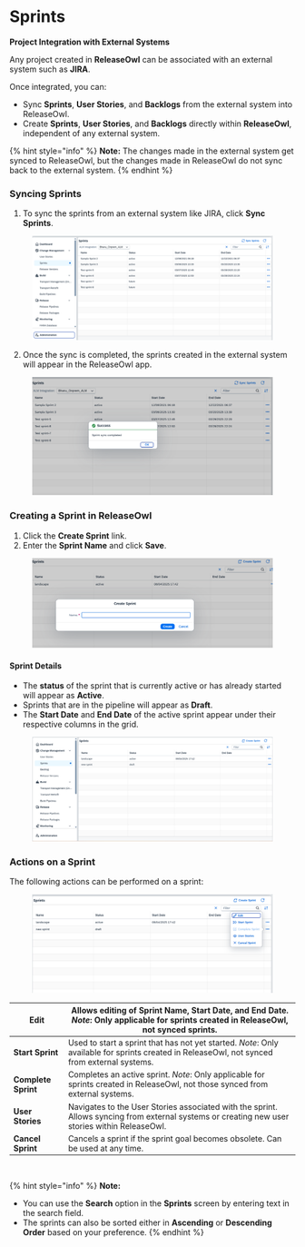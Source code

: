 # Sprints

**Project Integration with External Systems**

Any project created in **ReleaseOwl** can be associated with an external system such as **JIRA**.

Once integrated, you can:

* Sync **Sprints**, **User Stories**, and **Backlogs** from the external system into ReleaseOwl.
* Create **Sprints**, **User Stories**, and **Backlogs** directly within **ReleaseOwl**, independent of any external system.

{% hint style="info" %}
**Note:** The changes made in the external system get synced to ReleaseOwl, but the changes made in ReleaseOwl do not sync back to the external system.
{% endhint %}

### **Syncing Sprints**

1. To sync the sprints from an external system like JIRA, click **Sync Sprints**.

<figure><img src="../../.gitbook/assets/image (4) (1) (1) (1) (1) (1) (1) (1) (1) (1) (1) (1) (1) (1) (1).png" alt=""><figcaption></figcaption></figure>

2. Once the sync is completed, the sprints created in the external system will appear in the ReleaseOwl app.

<figure><img src="../../.gitbook/assets/image (5) (1) (1) (1) (1) (1) (1) (1) (1) (1) (1) (1) (1).png" alt=""><figcaption></figcaption></figure>

### **Creating a Sprint in ReleaseOwl**

1. Click the **Create Sprint** link.
2. Enter the **Sprint Name** and click **Save**.

<figure><img src="../../.gitbook/assets/image (6) (1) (1) (1) (1) (1) (1) (1) (1).png" alt=""><figcaption></figcaption></figure>

#### **Sprint Details**

* The **status** of the sprint that is currently active or has already started will appear as **Active**.
* Sprints that are in the pipeline will appear as **Draft**.
* The **Start Date** and **End Date** of the active sprint appear under their respective columns in the grid.

<figure><img src="../../.gitbook/assets/image (10) (1) (1) (1) (1) (1).png" alt=""><figcaption></figcaption></figure>

### **Actions on a Sprint**

The following actions can be performed on a sprint:

<figure><img src="../../.gitbook/assets/image (9) (1) (1) (1) (1) (1).png" alt=""><figcaption></figcaption></figure>

| **Edit**            | Allows editing of **Sprint Name**, **Start Date**, and **End Date**. _Note_: Only applicable for sprints created in ReleaseOwl, not synced sprints. |
| ------------------- | --------------------------------------------------------------------------------------------------------------------------------------------------- |
| **Start Sprint**    | Used to start a sprint that has not yet started. _Note_: Only available for sprints created in ReleaseOwl, not synced from external systems.        |
| **Complete Sprint** | Completes an active sprint. _Note_: Only applicable for sprints created in ReleaseOwl, not those synced from external systems.                      |
| **User Stories**    | Navigates to the User Stories associated with the sprint. Allows syncing from external systems or creating new user stories within ReleaseOwl.      |
| **Cancel Sprint**   | Cancels a sprint if the sprint goal becomes obsolete. Can be used at any time.                                                                      |

<figure><img src="https://open.gitbook.com/~gitbook/image?url=https%3A%2F%2F1890383800-files.gitbook.io%2F%7E%2Ffiles%2Fv0%2Fb%2Fgitbook-x-prod.appspot.com%2Fo%2Fspaces%252FDWyxe6hm5vqosFaByVgs%252Fuploads%252FePy4XVkL2qhpFL7tRb9P%252Fimage.png%3Falt%3Dmedia%26token%3D2df2e5c3-0345-43ba-ac2f-cd92579476a8&#x26;width=768&#x26;dpr=4&#x26;quality=100&#x26;sign=be6a136b&#x26;sv=2" alt=""><figcaption></figcaption></figure>

{% hint style="info" %}
**Note:**

* You can use the **Search** option in the **Sprints** screen by entering text in the search field.
* The sprints can also be sorted either in **Ascending** or **Descending Order** based on your preference.
{% endhint %}
